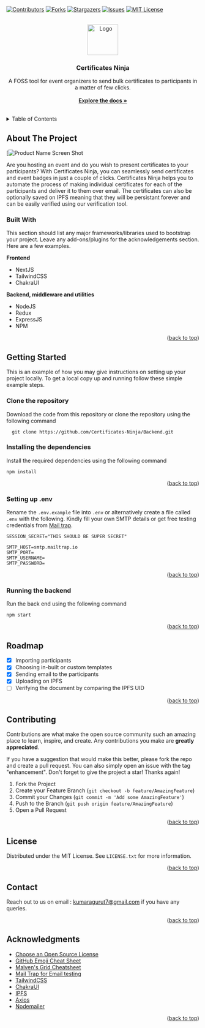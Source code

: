 <div id="top"></div>
<!--
*** Thanks for checking out the Best-README-Template. If you have a suggestion
*** that would make this better, please fork the repo and create a pull request
*** or simply open an issue with the tag "enhancement".
*** Don't forget to give the project a star!
*** Thanks again! Now go create something AMAZING! :D
-->



<!-- PROJECT SHIELDS -->
<!--
*** I'm using markdown "reference style" links for readability.
*** Reference links are enclosed in brackets [ ] instead of parentheses ( ).
*** See the bottom of this document for the declaration of the reference variables
*** for contributors-url, forks-url, etc. This is an optional, concise syntax you may use.
*** https://www.markdownguide.org/basic-syntax/#reference-style-links
-->
[![Contributors][contributors-shield]][contributors-url]
[![Forks][forks-shield]][forks-url]
[![Stargazers][stars-shield]][stars-url]
[![Issues][issues-shield]][issues-url]
[![MIT License][license-shield]][license-url]



<!-- PROJECT LOGO -->
<br />
<div align="center">
  <a>
    <img src="https://media.discordapp.net/attachments/823536743135445007/909440402208198686/CERTIFICATENINJA.png" alt="Logo" width="80" height="80">
  </a>

  <h3 align="center">Certificates Ninja</h3>

  <p align="center">
    A FOSS tool for event organizers to send bulk certificates to participants in a matter of few clicks.
    <br />
    <br />
    <a href="https://github.com/othneildrew/Best-README-Template"><strong>Explore the docs »</strong></a>
    <br />
    <br />
  </p>
</div>



<!-- TABLE OF CONTENTS -->
<details>
  <summary>Table of Contents</summary>
  <ol>
    <li>
      <a href="#about-the-project">About The Project</a>
      <ul>
        <li><a href="#built-with">Built With</a></li>
      </ul>
    </li>
    <li>
      <a href="#getting-started">Getting Started</a>
      <ul>
        <li><a href="#prerequisites">Prerequisites</a></li>
        <li><a href="#installation">Installation</a></li>
      </ul>
    </li>
    <li><a href="#usage">Usage</a></li>
    <li><a href="#roadmap">Roadmap</a></li>
    <li><a href="#contributing">Contributing</a></li>
    <li><a href="#license">License</a></li>
    <li><a href="#contact">Contact</a></li>
    <li><a href="#acknowledgments">Acknowledgments</a></li>
  </ol>
</details>



<!-- ABOUT THE PROJECT -->
## About The Project

[![Product Name Screen Shot](https://github.com/hackyguru/HostedImages/blob/master/ninjagif.gif?raw=true)

Are you hosting an event and do you wish to present certificates to your participants? With Certificates Ninja, you can seamlessly send certificates and event badges in just a couple of clicks. Certificates Ninja helps you to automate the process of making individual certificates for each of the participants and deliver it to them over email. The certificates can also be optionally saved on IPFS meaning that they will be persistant forever and can be easily verified using our verification tool.


### Built With

This section should list any major frameworks/libraries used to bootstrap your project. Leave any add-ons/plugins for the acknowledgements section. Here are a few examples.

**Frontend**

- NextJS
- TailwindCSS
- ChakraUI

**Backend, middleware and utilities**

- NodeJS
- Redux
- ExpressJS
- NPM

<p align="right">(<a href="#top">back to top</a>)</p>



<!-- GETTING STARTED -->
## Getting Started

This is an example of how you may give instructions on setting up your project locally.
To get a local copy up and running follow these simple example steps.

### Clone the repository

Download the code from this repository or clone the repository using the following command

```
  git clone https://github.com/Certificates-Ninja/Backend.git
  ```

### Installing the dependencies

Install the required dependencies using the following command

  ```
  npm install
  ```

<p align="right">(<a href="#top">back to top</a>)</p>



### Setting up .env

Rename the `.env.example` file into `.env` or alternatively create a file called `.env` with the following. Kindly fill your own SMTP details or get free testing credentials from [Mail trap](https://mailtrap.io/).
  
  ```
SESSION_SECRET="THIS SHOULD BE SUPER SECRET"

SMTP_HOST=smtp.mailtrap.io
SMTP_PORT=
SMTP_USERNAME=
SMTP_PASSWORD=
```

<p align="right">(<a href="#top">back to top</a>)</p>


### Running the backend

Run the back end using the following command

  ```
  npm start
  ```

<p align="right">(<a href="#top">back to top</a>)</p>


<!-- ROADMAP -->
## Roadmap

- [x] Importing participants
- [x] Choosing in-built or custom templates
- [x] Sending email to the participants
- [x] Uploading on IPFS
- [ ] Verifying the document by comparing the IPFS UID

<p align="right">(<a href="#top">back to top</a>)</p>



<!-- CONTRIBUTING -->
## Contributing

Contributions are what make the open source community such an amazing place to learn, inspire, and create. Any contributions you make are **greatly appreciated**.

If you have a suggestion that would make this better, please fork the repo and create a pull request. You can also simply open an issue with the tag "enhancement".
Don't forget to give the project a star! Thanks again!

1. Fork the Project
2. Create your Feature Branch (`git checkout -b feature/AmazingFeature`)
3. Commit your Changes (`git commit -m 'Add some AmazingFeature'`)
4. Push to the Branch (`git push origin feature/AmazingFeature`)
5. Open a Pull Request

<p align="right">(<a href="#top">back to top</a>)</p>



<!-- LICENSE -->
## License

Distributed under the MIT License. See `LICENSE.txt` for more information.

<p align="right">(<a href="#top">back to top</a>)</p>



<!-- CONTACT -->
## Contact

Reach out to us on email : kumaragurut7@gmail.com if you have any queries.

<p align="right">(<a href="#top">back to top</a>)</p>



<!-- ACKNOWLEDGMENTS -->
## Acknowledgments

* [Choose an Open Source License](https://choosealicense.com)
* [GitHub Emoji Cheat Sheet](https://www.webpagefx.com/tools/emoji-cheat-sheet)
* [Malven's Grid Cheatsheet](https://grid.malven.co/)
* [Mail Trap for Email testing](https://mailtrap.io/)
* [TailwindCSS](https://tailwindcss.com/)
* [ChakraUI](https://chakra-ui.com/)
* [IPFS](https://ipfs.io/)
* [Axios](https://www.npmjs.com/package/axios)
* [Nodemailer](https://www.npmjs.com/package/nodemailer)

<p align="right">(<a href="#top">back to top</a>)</p>



<!-- MARKDOWN LINKS & IMAGES -->
<!-- https://www.markdownguide.org/basic-syntax/#reference-style-links -->
[contributors-shield]: https://img.shields.io/github/contributors/othneildrew/Best-README-Template.svg?style=for-the-badge
[contributors-url]: https://github.com/othneildrew/Best-README-Template/graphs/contributors
[forks-shield]: https://img.shields.io/github/forks/othneildrew/Best-README-Template.svg?style=for-the-badge
[forks-url]: https://github.com/othneildrew/Best-README-Template/network/members
[stars-shield]: https://img.shields.io/github/stars/othneildrew/Best-README-Template.svg?style=for-the-badge
[stars-url]: https://github.com/othneildrew/Best-README-Template/stargazers
[issues-shield]: https://img.shields.io/github/issues/othneildrew/Best-README-Template.svg?style=for-the-badge
[issues-url]: https://github.com/othneildrew/Best-README-Template/issues
[license-shield]: https://img.shields.io/github/license/othneildrew/Best-README-Template.svg?style=for-the-badge
[license-url]: https://github.com/othneildrew/Best-README-Template/blob/master/LICENSE.txt
[linkedin-shield]: https://img.shields.io/badge/-LinkedIn-black.svg?style=for-the-badge&logo=linkedin&colorB=555
[linkedin-url]: https://linkedin.com/in/kumaraguru7
[product-screenshot]: images/screenshot.png
